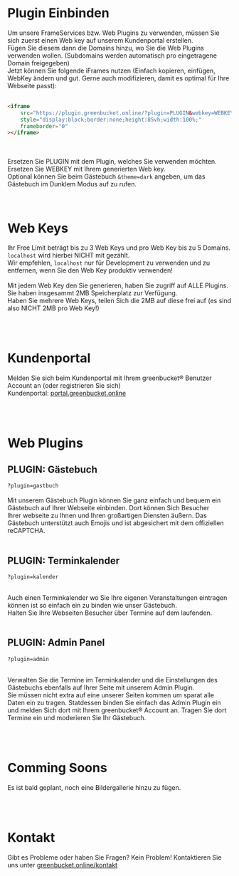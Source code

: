 # Plugin Einbinden

Um unsere FrameServices bzw. Web Plugins zu verwenden, müssen Sie sich zuerst einen Web key auf unserem Kundenportal erstellen.<br>
Fügen Sie diesem dann die Domains hinzu, wo Sie die Web Plugins verwenden wollen. (Subdomains werden automatisch pro eingetragene Domain freigegeben)<br>
Jetzt können Sie folgende iFrames nutzen (Einfach kopieren, einfügen, WebKey ändern und gut. Gerne auch modifizieren, damit es optimal für Ihre Webseite passt):<br><br>
```html
<iframe 
    src="https://plugin.greenbucket.online/?plugin=PLUGIN&webkey=WEBKEY" 
    style="display:block;border:none;height:85vh;width:100%;" 
    frameborder="0"
></iframe>
```
<br><br>
Ersetzen Sie PLUGIN mit dem Plugin, welches Sie verwenden möchten.<br>
Ersetzen Sie WEBKEY mit Ihrem generierten Web key.<br>
Optional können Sie beim Gästebuch ```&theme=dark``` angeben, um das Gästebuch im Dunklem Modus auf zu rufen.<br>
<br><br>

# Web Keys

Ihr Free Limit beträgt bis zu 3 Web Keys und pro Web Key bis zu 5 Domains. `localhost` wird hierbei NICHT mit gezählt.<br>
Wir empfehlen, `localhost` nur für Development zu verwenden und zu entfernen, wenn Sie den Web Key produktiv verwenden!
<br><br>
Mit jedem Web Key den Sie generieren, haben Sie zugriff auf ALLE Plugins. Sie haben insgesammt 2MB Speicherplatz zur Verfügung.<br>
Haben Sie mehrere Web Keys, teilen Sich die 2MB auf diese frei auf (es sind also NICHT 2MB pro Web Key!)

<br><br>

# Kundenportal

Melden Sie sich beim Kundenportal mit Ihrem greenbucket&reg; Benutzer Account an (oder registrieren Sie sich)<br>
Kundenportal: <a href="https://portal.greenbucket.online">portal.greenbucket.online</a>

<br><br>

# Web Plugins

## PLUGIN: Gästebuch

`?plugin=gastbuch`<br><br>
Mit unserem Gästebuch Plugin können Sie ganz einfach und bequem ein Gästebuch auf Ihrer Webseite einbinden. Dort können Sich Besucher<br>
Ihrer webseite zu Ihnen und Ihren großartigen Diensten äußern. Das Gästebuch unterstützt auch Emojis und ist abgesichert mit dem offiziellen reCAPTCHA.<br><br>

## PLUGIN: Terminkalender

`?plugin=kalender`<br><br>

Auch einen Terminkalender wo Sie Ihre eigenen Veranstaltungen eintragen können ist so einfach ein zu binden wie unser Gästebuch.<br>
Halten Sie Ihre Webseiten Besucher über Termine auf dem laufenden.<br><br>

## PLUGIN: Admin Panel

`?plugin=admin`<br><br>

Verwalten Sie die Termine im Terminkalender und die Einstellungen des Gästebuchs ebenfalls auf Ihrer Seite mit unserem Admin Plugin.<br>
Sie müssen nicht extra auf eine unserer Seiten kommen um sparat alle Daten ein zu tragen. Statdessen binden Sie einfach das Admin Plugin ein<br>
und melden Sich dort mit Ihrem greenbucket&reg; Account an. Tragen Sie dort Termine ein und moderieren Sie Ihr Gästebuch.

<br><br>

# Comming Soons

Es ist bald geplant, noch eine Bildergallerie hinzu zu fügen.

<br><br>

# Kontakt

Gibt es Probleme oder haben Sie Fragen? Kein Problem! Kontaktieren Sie uns unter <a href="https://greenbucket.online/kontakt">greenbucket.online/kontakt</a><br>
